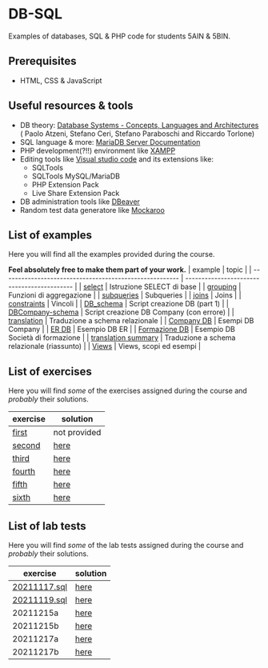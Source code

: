 # DB-SQL
Examples of databases, SQL & PHP code for students 5AIN & 5BIN.
## Prerequisites
* HTML, CSS & JavaScript
## Useful resources & tools
* DB theory: [Database Systems - Concepts, Languages and Architectures](http://dbbook.dia.uniroma3.it/) (
Paolo Atzeni, Stefano Ceri, Stefano Paraboschi and Riccardo Torlone)
* SQL language & more: [MariaDB Server Documentation](https://mariadb.com/kb/en/documentation/)
* PHP development(?!!) environment like [XAMPP](https://www.apachefriends.org/index.html)
* Editing tools like [Visual studio code](https://code.visualstudio.com/) and its extensions like:
  + SQLTools
  + SQLTools MySQL/MariaDB
  + PHP Extension Pack
  + Live Share Extension Pack
* DB administration tools like [DBeaver](https://dbeaver.io/download/)
* Random test data generatore like [Mockaroo](https://www.mockaroo.com/)
## List of examples
Here you will find all the examples provided during the course.

**Feel absolutely free to make them part of your work.**
| example                                                 | topic                                       |
| ------------------------------------------------------- | ------------------------------------------- |
| [select](examples/select_basic.md)                      | Istruzione SELECT di base                   |
| [grouping](examples/select_grouping.md)                 | Funzioni di aggregazione                    |
| [subqueries](examples/subqueries.md)                    | Subqueries                                  |
| [joins](examples/joins.md)                              | Joins                                       |
| [constraints](examples/constraints.md)                  | Vincoli                                     |
| [DB_schema](examples/DB_schema.sql)                     | Script creazione DB (part 1)                |
| [DBCompany-schema](examples/DBCompany-schema.sql)       | Script creazione DB Company (con errore)    |
| [translation](examples/translation.md)                  | Traduzione a schema relazionale             |
| [Company DB](examples/company/README.md)                | Esempi DB Company                           |
| [ER DB](examples/ERDiagram-schema.sql)                  | Esempio DB ER                               |
| [Formazione DB](examples/Formazione-schema.sql)         | Esempio DB Società di formazione            |
| [translation summary](examples/translation_summary.sql) | Traduzione a schema relazionale (riassunto) |
| [Views](examples/views.md.sql)                          | Views, scopi ed esempi                      |
## List of exercises
Here you will find *some* of the exercises assigned during the course and *probably* their solutions.

| exercise                      | solution                     |
| ----------------------------- | ---------------------------- |
| [first](exercises/first.md)   | not provided                 |
| [second](exercises/second.md) | [here](exercises/second.sql) |
| [third](exercises/third.md)   | [here](exercises/third.sql)  |
| [fourth](exercises/fourth.md) | [here](exercises/fourth.sql) |
| [fifth](exercises/fifth.md)   | [here](exercises/fifth.sql)  |
| [sixth](exercises/sixth.md)   | [here](exercises/sixth.sql)  |

## List of lab tests
Here you will find *some* of the lab tests assigned during the course and *probably* their solutions.

| exercise                           | solution                             |
| ---------------------------------- | ------------------------------------ |
| [20211117.sql](tests/20211117.sql) | [here](tests/Soluzione20211117.sql)  |
| [20211119.sql](tests/20211119.sql) | [here](tests/Soluzione20211119.sql)  |
| 20211215a                          | [here](tests/Soluzione20211215a.sql) |
| 20211215b                          | [here](tests/Soluzione20211215b.sql) |
| 20211217a                          | [here](tests/Soluzione20211217a.sql) |
| 20211217b                          | [here](tests/Soluzione20211217b.sql) |

